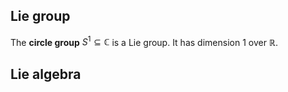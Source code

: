## Lie group
The **circle group** $S^1 \subseteq \mathbb{C}$ is a Lie group.
It has dimension $1$ over $\mathbb{R}$.

## Lie algebra